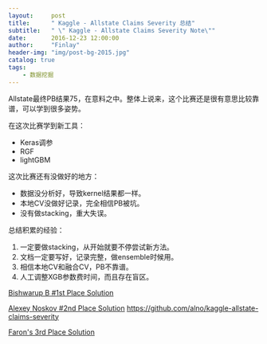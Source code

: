 ```yaml
---
layout:     post
title:      " Kaggle - Allstate Claims Severity 总结"
subtitle:   " \" Kaggle - Allstate Claims Severity Note\""
date:       2016-12-23 12:00:00
author:     "Finlay"
header-img: "img/post-bg-2015.jpg"
catalog: true
tags:
    - 数据挖掘
---
```


Allstate最终PB结果75，在意料之中。整体上说来，这个比赛还是很有意思比较靠谱，可以学到很多姿势。

在这次比赛学到新工具：
- Keras调参
- RGF
- lightGBM

这次比赛还有没做好的地方：
- 数据没分析好，导致kernel结果都一样。
- 本地CV没做好记录，完全相信PB被坑。
- 没有做stacking，重大失误。

总结积累的经验：
1. 一定要做stacking，从开始就要不停尝试新方法。
2. 文档一定要写好，记录完整，做ensemble时候用。
3. 相信本地CV和融合CV，PB不靠谱。
4. 人工调整XGB参数费时间，而且存在盲区。

[Bishwarup B #1st Place Solution](https://www.kaggle.com/c/allstate-claims-severity/forums/t/26416/1st-place-solution)

[Alexey Noskov #2nd Place Solution](https://www.kaggle.com/c/allstate-claims-severity/forums/t/26427/2nd-place-solution)
https://github.com/alno/kaggle-allstate-claims-severity

[Faron's 3rd Place Solution](https://www.kaggle.com/c/allstate-claims-severity/forums/t/26447/faron-s-3rd-place-solution)
